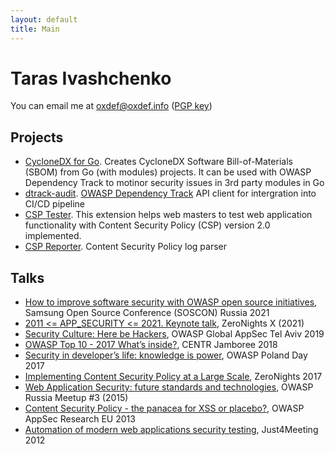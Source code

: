 ```yaml
---
layout: default
title: Main
---
```


# Taras Ivashchenko

You can email me at [oxdef@oxdef.info](mailto:oxdef@oxdef.info) ([PGP key](/assets/publickey.txt))

## Projects

* [CycloneDX for Go](https://github.com/ozonru/cyclonedx-go). Creates CycloneDX Software Bill-of-Materials (SBOM) from Go (with modules) projects. It can be used with OWASP Dependency Track to motinor security issues in 3rd party modules in Go
* [dtrack-audit](https://github.com/ozonru/dtrack-audit). [OWASP Dependency Track](https://dependencytrack.org/) API client for intergration into CI/CD pipeline
* [CSP Tester](https://oxdef.info/csp-tester). This extension helps web masters to test web application functionality with Content Security Policy (CSP) version 2.0 implemented.
* [CSP Reporter](https://oxdef.info/csp-reporter). Content Security Policy log parser

## Talks

* [How to improve software security with OWASP open source initiatives](https://speakerdeck.com/oxdef/how-to-improve-software-security-with-owasp-open-source-initiatives), Samsung Open Source Conference (SOSCON) Russia 2021
* [2011 <= APP_SECURITY <= 2021. Keynote talk](https://speakerdeck.com/oxdef/keynote-at-zeronights-x-2021), ZeroNights X (2021)
* [Security Culture: Here be Hackers](https://speakerdeck.com/oxdef/security-culture-here-be-hackers), OWASP Global AppSec Tel Aviv 2019
* [OWASP Top 10 - 2017 What’s inside?](https://speakerdeck.com/oxdef/owasp-top-10-2017-whats-inside), CENTR Jamboree 2018
* [Security in developer’s life: knowledge is power](https://speakerdeck.com/oxdef/security-in-developers-life-knowledge-is-power), OWASP Poland Day 2017
* [Implementing Content Security Policy at a Large Scale](https://speakerdeck.com/oxdef/implementing-content-security-policy-at-a-large-scale), ZeroNights 2017
* [Web Application Security: future standards and technologies](https://speakerdeck.com/oxdef/web-application-security-future-standards-and-technologies), OWASP Russia Meetup #3 (2015)
* [Content Security Policy - the panacea for XSS or placebo?](https://speakerdeck.com/oxdef/content-security-policy-the-panacea-for-xss-or-placebo), OWASP AppSec Research EU 2013
* [Automation of modern web applications security testing](https://speakerdeck.com/oxdef/automation-of-modern-web-applications-security-testing), Just4Meeting 2012
